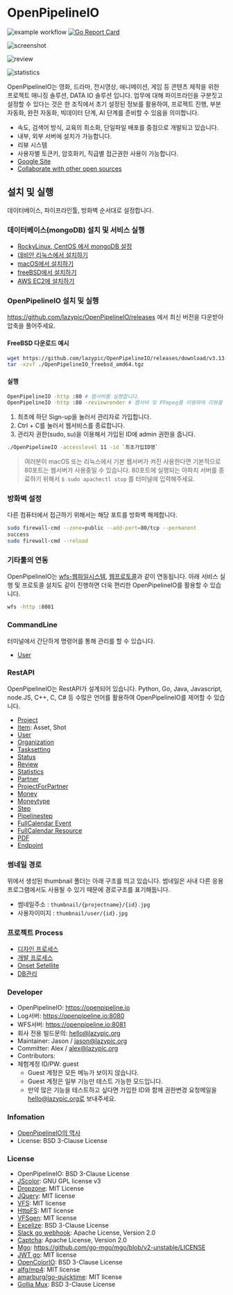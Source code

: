 # OpenPipelineIO
![example workflow](https://github.com/lazypic/OpenPipelineIO/actions/workflows/go.yml/badge.svg)
[![Go Report Card](https://goreportcard.com/badge/github.com/lazypic/OpenPipelineIO)](https://goreportcard.com/report/github.com/lazypic/OpenPipelineIO)

![screenshot](figures/screenshot.png)

![review](figures/review.png)

![statistics](figures/statistics.png)

OpenPipelineIO는 영화, 드라마, 전시영상, 애니메이션, 게임 등 콘텐츠 제작을 위한 프로젝트 매니징 솔루션, DATA IO 솔루션 입니다.
업무에 대해 파이프라인을 구분짓고 설정할 수 있다는 것은 한 조직에서 초기 설정된 정보를 활용하여, 프로젝트 진행, 부분 자동화, 완전 자동화, 빅데이터 단계, AI 단계를 준비할 수 있음을 의미합니다.

- 속도, 검색어 방식, 교육의 최소화, 단일파일 배포를 중점으로 개발되고 있습니다.
- 내부, 외부 서버에 설치가 가능합니다.
- 리뷰 시스템
- 사용자별 토큰키, 암호화키, 직급별 접근권한 사용이 가능합니다.
- [Google Site](https://sites.google.com/view/lazypic/openpipelineio)
- [Collaborate with other open sources](https://landscape.aswf.io/?category=aswf-member-company&grouping=category&fullscreen=yes)

## 설치 및 실행

데이터베이스, 파이프라인툴, 방화벽 순서대로 설정합니다.

### 데이터베이스(mongoDB) 설치 및 서비스 실행

- [RockyLinux, CentOS 에서 mongoDB 설정](https://github.com/lazypic/tdcourse/blob/master/docs/install_mongodb.md)
- [데비안 리눅스에서 설치하기](documents/install_debian.md)
- [macOS에서 설치하기](documents/install_macOS.md)
- [freeBSD에서 설치하기](documents/install_freebsd.md)
- [AWS EC2에 설치하기](https://www.mongodb.com/docs/manual/tutorial/install-mongodb-on-amazon/)


### OpenPipelineIO 설치 및 실행

https://github.com/lazypic/OpenPipelineIO/releases 에서 최신 버전을 다운받아 압축을 풀어주세요.

#### FreeBSD 다운로드 예시

```bash
wget https://github.com/lazypic/OpenPipelineIO/releases/download/v3.13.19/OpenPipelineIO_freebsd_amd64.tgz
tar -xzvf ./OpenPipelineIO_freebsd_amd64.tgz
```

#### 실행

```bash
OpenPipelineIO -http :80 # 웹서버를 실행합니다.
OpenPipelineIO -http :80 -reviewrender # 웹서버 및 FFmpeg를 이용하여 리뷰를 렌더링하는 서버
```

1. 최초에 하단 Sign-up을 눌러서 관리자로 가입합니다.
1. Ctrl + C를 눌러서 웹서비스를 종료합니다.
1. 관리자 권한(sudo, su)을 이용해서 가입된 ID에 admin 권한을 줍니다.

```bash
./OpenPipelineIO -accesslevel 11 -id `최초가입ID명`
```

> 여러분이 macOS 또는 리눅스에서 기본 웹서버가 켜진 사용한다면 기본적으로 80포트는 웹서버가 사용중일 수 있습니다. 80포트에 실행되는 아파치 서버를 종료하기 위해서 `$ sudo apachectl stop` 를 터미널에 입력해주세요.

### 방화벽 설정

다른 컴퓨터에서 접근하기 위해서는 해당 포트를 방화벽 해제합니다.

```bash
sudo firewall-cmd --zone=public --add-port=80/tcp --permanent
success
sudo firewall-cmd --reload
```

### 기타툴의 연동

OpenPipelineIO는 [wfs-웹파일시스템](https://github.com/digital-idea/wfs), [웹프로토콜](https://github.com/lazypic/opio)과 같이 연동됩니다. 아래 서비스 실행 및 프로토콜 설치도 같이 진행하면 더욱 편리한 OpenPipelineIO를 활용할 수 있습니다.

```bash
wfs -http :8081
```

### CommandLine

터미널에서 간단하게 명령어를 통해 관리를 할 수 있습니다.

- [User](documents/user.md)

### RestAPI

OpenPipelineIO는 RestAPI가 설계되어 있습니다.
Python, Go, Java, Javascript, node.JS, C++, C, C# 등 수많은 언어를 활용하여 OpenPipelineIO를 제어할 수 있습니다.

- [Project](documents/rest_project.md)
- [Item](documents/rest_item.md): Asset, Shot
- [User](documents/rest_user.md)
- [Organization](documents/rest_organization.md)
- [Tasksetting](documents/rest_tasksetting.md)
- [Status](documents/rest_status.md)
- [Review](documents/rest_review.md)
- [Statistics](documents/rest_statistics.md)
- [Partner](documents/rest_partner.md)
- [ProjectForPartner](documents/rest_projectforpartner.md)
- [Money](documents/rest_money.md)
- [Moneytype](documents/rest_moneytype.md)
- [Step](documents/rest_step.md)
- [Pipelinestep](documents/rest_pipelinestep.md)
- [FullCalendar Event](documents/rest_fcevent.md)
- [FullCalendar Resource](documents/rest_fcresource.md)
- [PDF](documents/rest_pdf.md)
- [Endpoint](documents/rest_endpoint.md)

### 썸네일 경로

위에서 생성된 thumbnail 폴더는 아래 구조를 띄고 있습니다.
썸네일은 사내 다른 응용프로그램에서도 사용될 수 있기 때문에 경로구조를 표기해둡니다.

- 썸네일주소 : `thumbnail/{projectname}/{id}.jpg`
- 사용자이미지 : `thumbnail/user/{id}.jpg`

### 프로젝트 Process

- [디자인 프로세스](documents/process_designer.md)
- [개발 프로세스](documents/process_developer.md)
- [Onset Setellite](documents/setellite.md)
- [DB관리](documents/dbbackup.md)

### Developer

- OpenPipelineIO: <https://openpipeline.io>
- Log서버: <https://openpipeline.io:8080>
- WFS서버: <https://openpipeline.io:8081>
- 회사 전용 빌드문의: hello@lazypic.org
- Maintainer: Jason / jason@lazypic.org
- Committer: Alex / alex@lazypic.org
- Contributors:
- 체험계정 ID/PW: guest
  - Guest 계정은 모든 메뉴가 보이지 않습니다.
  - Guest 계정은 일부 기능만 테스트 가능한 모드입니다.
  - 만약 많은 기능을 테스트하고 싶다면 가입한 ID와 함께 권한변경 요청메일을 hello@lazypic.org로 보내주세요.

### Infomation

- [OpenPipelineIO의 역사](documents/history.md)
- License: BSD 3-Clause License

### License

- OpenPipelineIO: BSD 3-Clause License
- [JScolor](http://jscolor.com/download/): GNU GPL license v3
- [Dropzone](https://www.dropzonejs.com): MIT License
- [JQuery](https://jquery.org/license/): MIT license
- [VFS](https://github.com/blang/vfs): MIT license
- [HttpFS](https://github.com/shurcooL/httpfs): MIT license
- [VFSgen](https://github.com/shurcooL/vfsgen): MIT license
- [Excelize](https://github.com/360EntSecGroup-Skylar/excelize): BSD 3-Clause License
- [Slack go webhook](https://github.com/ashwanthkumar/slack-go-webhook): Apache License, Version 2.0
- [Captcha](https://github.com/dchest/captcha): Apache License, Version 2.0
- [Mgo](https://github.com/go-mgo/mgo): <https://github.com/go-mgo/mgo/blob/v2-unstable/LICENSE>
- [JWT go](https://github.com/golang-jwt/jwt): MIT license
- [OpenColorIO](https://github.com/AcademySoftwareFoundation/OpenColorIO): BSD 3-Clause License
- [alfg/mp4](https://github.com/alfg/mp4): MIT license
- [amarburg/go-quicktime](https://github.com/amarburg/go-quicktime): MIT license
- [Gollia Mux](https://github.com/gorilla/mux): BSD 3-Clause License
